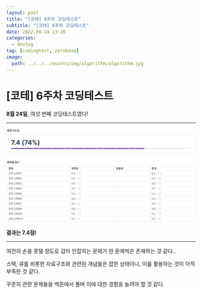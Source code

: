 ```yaml
---
layout: post
title: "[코테] 6주차 코딩테스트"
subtitle: "[코테] 6주차 코딩테스트"
date: 2022-08-24 23:20
categories:
  - devlog
tag: [codingtest, zerobase]
image:
  path: ../../../assets/img/algorithm/algorithm.jpg
---
```


# [코테] 6주차 코딩테스트


**8월 24일**, 여섯 번째 코딩테스트였다!

---

![sixth-coding-test.png](../../assets/img/develop/2022-08-24-dev-sixth-coding-test/sixth-coding-test.png)

**결과는 7.4점!**

---

여전히 손을 못댈 정도로 감이 안잡히는 문제가 한 문제씩은 존재하는 것 같다..

스택, 큐를 비롯한 자료구조와 관련된 개념들은 잡힌 상태이나, 이를 활용하는 것이 아직 부족한 것 같다.

꾸준히 관련 문제들을 백준에서 풀며 이에 대한 경험을 늘려야 할 것 같다.